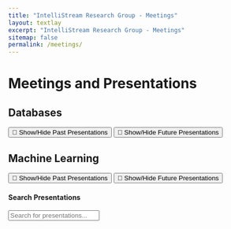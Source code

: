 ```yaml
---
title: "IntelliStream Research Group - Meetings"
layout: textlay
excerpt: "IntelliStream Research Group - Meetings"
sitemap: false
permalink: /meetings/
---
```


# Meetings and Presentations

<script>
  // Embed the JSON data using Liquid for all categories
  const databases_presentations = {{ site.data.databases_presentations | jsonify }};
  const machine_learning_presentations = {{ site.data.machine_learning_presentations | jsonify }};
  const transactional_stream_processing_presentations = {{ site.data.transactional_stream_processing_presentations | jsonify }};
</script>


## Databases

<div class="presentation-section">
  <div id="databases_next" class="next-presentation"></div>
  <button onclick="toggleVisibility('databases_past')">📅 Show/Hide Past Presentations</button>
  <div id="databases_past" style="display:none"></div>
  <button onclick="toggleVisibility('databases_future')">📅 Show/Hide Future Presentations</button>
  <div id="databases_future" style="display:none"></div>
</div>

## Machine Learning

<div class="presentation-section">
  <div id="machine_learning_next" class="next-presentation"></div>
  <button onclick="toggleVisibility('machine_learning_past')">📅 Show/Hide Past Presentations</button>
  <div id="machine_learning_past" style="display:none"></div>
  <button onclick="toggleVisibility('machine_learning_future')">📅 Show/Hide Future Presentations</button>
  <div id="machine_learning_future" style="display:none"></div>
</div>


#### Search Presentations

<div class="presentation-section">
  <input type="text" id="search-input" placeholder="Search for presentations..." oninput="searchPresentations()">
  <div id="search-results"></div>
</div>
